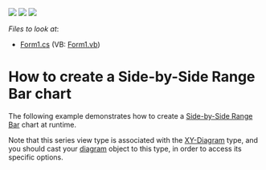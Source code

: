 <!-- default badges list -->
![](https://img.shields.io/endpoint?url=https://codecentral.devexpress.com/api/v1/VersionRange/128573818/12.2.4%2B)
[![](https://img.shields.io/badge/Open_in_DevExpress_Support_Center-FF7200?style=flat-square&logo=DevExpress&logoColor=white)](https://supportcenter.devexpress.com/ticket/details/E1221)
[![](https://img.shields.io/badge/📖_How_to_use_DevExpress_Examples-e9f6fc?style=flat-square)](https://docs.devexpress.com/GeneralInformation/403183)
<!-- default badges end -->
<!-- default file list -->
*Files to look at*:

* [Form1.cs](./CS/Series_SideBySideRangeBarChart/Form1.cs) (VB: [Form1.vb](./VB/Series_SideBySideRangeBarChart/Form1.vb))
<!-- default file list end -->
# How to create a Side-by-Side Range Bar chart


<p>The following example demonstrates how to create a <a href="http://devexpress.com/Help/Content.aspx?help=XtraCharts&document=CustomDocument2985.htm">Side-by-Side Range Bar</a> chart at runtime.</p><p>Note that this series view type is associated with the <a href="http://devexpress.com/Help/Content.aspx?help=XtraCharts&document=CustomDocument5908.htm">XY-Diagram</a> type, and you should cast your <a href="http://devexpress.com/Help/Content.aspx?help=XtraCharts&document=CustomDocument6017.htm">diagram</a> object to this type, in order to access its specific options.</p>

<br/>


